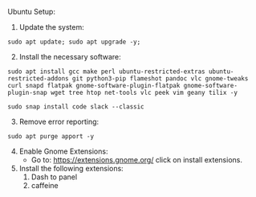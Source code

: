 Ubuntu Setup:

1. Update the system: 

`sudo apt update; sudo apt upgrade -y;`

2. Install the necessary software:

`sudo apt install gcc make perl ubuntu-restricted-extras ubuntu-restricted-addons git python3-pip flameshot pandoc vlc gnome-tweaks curl snapd flatpak gnome-software-plugin-flatpak gnome-software-plugin-snap wget tree htop net-tools vlc peek vim geany tilix -y`

`sudo snap install code slack --classic`

3. Remove error reporting:

`sudo apt purge apport -y`

4. Enable Gnome Extensions:
   * Go to: https://extensions.gnome.org/ click on install extensions.
5. Install the following extensions:
   1. Dash to panel
   2. caffeine
